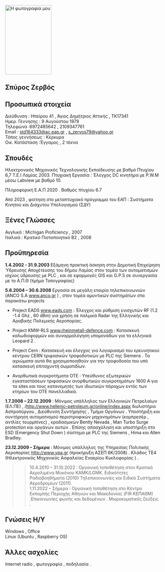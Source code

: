 
<img src="https://www.dropbox.com/scl/fi/3d0xg1gzqwcu888qviep2/CVpic.jpg?rlkey=oaar7kl7fxps6ot2ldx03zdnb&st=5slnumkw&raw=1" alt="Η φωτογραφία μου" width="150" height="225">


## Σπύρος Ζερβός 
 
## Προσωπικά στοιχεία 

Διεύθυνση : Ηπείρου 41 , Άγιος Δημήτριος Αττικής ,  ΤΚ17341  
Ημερ. Γέννησης  : 9 Αυγούστου 1979  
Τηλεφώνα :6972485642 , 2109347761  
Email : std164333@ac.eap.gr   ,  s_zervos79@yahoo.gr  
Τόπος γεννήσεως : Κέρκυρα  
Οικ.  Κατάσταση :Έγγαμος , 2 τέκνα   


## Σπουδές

Ηλεκτρονικός Μηχανικός Τεχνολογικής Εκπαίδευσης με βαθμό   Πτυχίου  6,7   T.E.I Λαμίας  2003. Πτυχιακή Εργασία : Έλεγχος DC κινητήρα με P.W.M μέσω Labview με βαθμό 10.  

Πληροφορική  Ε.Α.Π  2020 .  Βαθμός πτυχίου 6.7   

Από 2023 , φοίτηση στο μεταπτυχιακό πρόγραμμα του ΕΑΠ  : Συστήματα Κινητού και Διάχυτου Υπολογισμού (ΣΔΥ)   


## Ξένες Γλώσσες

Αγγλικά : Michigan Proficiency , 2007   
Ιταλικά  :  Κρατικό Πιστοποιητικό Β2  , 2008  


## Προϋπηρεσία

__1.4.2002 - 31.9.2003__    Εξάμηνη πρακτική άσκηση στην Δημοτική Επιχείρηση Ύδρευσης Αποχέτευσης του δήμου Λαμίας στον τομέα των αυτοματισμών ισχύος ύδρευσης με PLC , και σε εφαρμογές GIS  και G.P.S σε συνεργασία με το Α.Π.Θ (τμήμα Τοπογραφίας)  
  
__5.6.2004 – 30.6.2008__  Εργασία  σε μεγάλη εταιρία τηλεπικοινωνιών (ANCO S.A  www.anco.gr )  , στον τομέα αμυντικών συστημάτων στα παρακάτω projects  

- Project EADS  www.eads.com  : Έλεγχος και ρύθμιση ενισχυτών RF (1.2 -1.4 	Ghz , 60 dBm)   για χρήση σε παλμικά  Radar  της Ελληνικής και  Αραβικής  Πολεμικής Αεροπορίας.  

- Project KMW-RLS www.rheinmetall-defence.com  : Κατασκευή  καλωδιοφορμών και συναρμολόγηση υπομονάδων για τα ελληνικά Leopard 2 .  

- Project Cern : Κατασκευή  και έλεγχος για λογαριασμό του  ερευνητικού κέντρου CERN τριφασικών τροφοδοτικών  με  PLC της Siemens . Τα ικριώματα αυτά θα χρησιμοποιηθούν για την τροφοδοσία του υπό κατασκευή επιταχυντή σωματιδίων.  

- Ανορθωτικά συγκροτήματα  ΟΤΕ  :   Υπεύθυνος εξωτερικών εγκαταστάσεων τριφασικών ανορθωτικών συγκροτημάτων 1600 Α για τα sites και τους κατανεμητές των ιδιωτικών πάροχων  εντός των κτηρίων του ΟΤΕ πανελλαδικά.  

__1.7.2008 – 22.12.2009__  : Μόνιμος υπάλληλος  των Ελληνικών Πετρελαίων (ΕΛ.ΠΕ)  , /http://www.hellenic-petroleum.gr/online/index.aspx διυλιστήριο Ασπροπύργου , Διεύθυνση Συντήρησης , Τμήμα Οργάνων  .  Υποστήριξη και συντήρηση αυτοματισμού περιστροφικών μηχανημάτων (κομπρεσέρ , αντλίες τουρμπίνες) , κραδασμικών Bently Nevada , Man Turbo Surge protection και οργάνων αυτών . Επίσης απασχόληση και υποστήριξη στο ESD (Emergency Shut Down ) σύστημα με PLC της Siemens , Hima και Allen Bradley.  

__23.12.2009 – Σήμερα__  : Μόνιμος υπάλληλος  της Υπηρεσίας Πολιτικής Αεροπορίας http://www.ypa.gr  (προκήρυξη ΑΣΕΠ 6Κ/2008) . Κλάδος ΤΕ4 (Ηλεκτρονικός Μηχανικός Ασφαλείας Εναερίου Κυκλοφορίας ) .   
>>10.4.2010 – 31.10.2022 : Οργανική τοποθέτηση στον Κρατικό Αερολιμένα Μυκόνου ΚΑΜΚ/LGMK.  Ειδικότητες  Ραδιοβοηθήματα (2010)  Τηλεπικοινωνίες και Ειδικά Συστήματα Αεροδρομίων (2011).  
1.11.2022 – Σήμερα  : Οργανική τοποθέτηση στο Κέντρο Εκπομπής  Περιοχής Αθηνών και Μακεδονίας (FIR ΚΕΠΑΘΜ) .Επικοινωνίες φωνής και δεδομένων .  Μικροκυματικές ζεύξεις .  


## Γνώσεις Η/Υ  

Windows  , Office  
Linux (Ubuntu , Raspberry OS)   
                   
## Άλλες ασχολίες 

Internet radio , φωτογραφία , ποδηλασία .  
